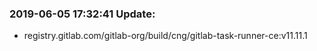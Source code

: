 ### 2019-06-05 17:32:41 Update:

- registry.gitlab.com/gitlab-org/build/cng/gitlab-task-runner-ce:v11.11.1

